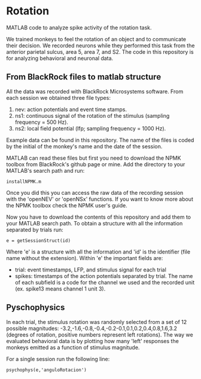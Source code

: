 # Rotation
MATLAB code to analyze spike activity of the rotation task.

We trained monkeys to feel the rotation of an object and to communicate their decision. We recorded neurons while they performed this task from the anterior parietal sulcus, area 5, area 7, and S2. The code in this repository is for analyzing behavioral and neuronal data. 

## From BlackRock files to matlab structure

All the data was recorded with BlackRock Microsystems software. From each session we obtained three file types:
1. nev: action potentials and event time stamps.
2. ns1: continuous signal of the rotation of the stimulus (sampling frequency = 500 Hz).
3. ns2: local field potential (lfp; sampling frequency = 1000 Hz).

Example data can be found in this repository. The name of the files is coded by the initial of the monkey's name and the date of the session.

MATLAB can read these files but first you need to download the NPMK toolbox from BlackRock's github page or mine. Add the directory to your MATLAB's search path and run: 

```
installNPMK.m
```

Once you did this you can access the raw data of the recording session with the 'openNEV' or 'openNSx' functions. If you want to know more about the NPMK toolbox check the NPMK user's guide.

Now you have to download the contents of this repository and add them to your MATLAB search path. To obtain a structure with all the information separated by trials run:

```
e = getSessionStruct(id)
```

Where 'e' is a structure with all the information and 'id' is the identifier (file name without the extension).
Within 'e' the important fields are:
* trial: event timestamps, LFP, and stimulus signal for each trial
* spikes: timestamps of the action potentials separated by trial. The name of each subfield is a code for the channel we used and the recorded unit (ex. spike13 means channel 1 unit 3).

## Pyschophysics
In each trial, the stimulus rotation was randomly selected from a set of 12 possible magnitudes: -3.2,-1.6,-0.8,-0.4,-0.2-0.1,0.1,0.2,0.4,0.8,1.6,3.2 (degrees of rotation, positive numbers represent left rotations). The way we evaluated behavioral data is by plotting how many 'left' responses the monkeys emitted as a function of stimulus magnitude. 

For a single session run the following line:

```
psychophys(e,'anguloRotacion')
```
